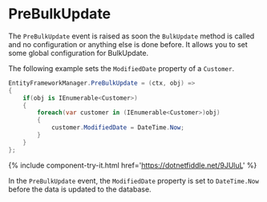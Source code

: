 # PreBulkUpdate

The `PreBulkUpdate` event is raised as soon the `BulkUpdate` method is called and no configuration or anything else is done before. It allows you to set some global configuration for BulkUpdate. 

The following example sets the `ModifiedDate` property of a `Customer`.

```csharp
EntityFrameworkManager.PreBulkUpdate = (ctx, obj) => 
{
    if(obj is IEnumerable<Customer>) 
    {
        foreach(var customer in (IEnumerable<Customer>)obj)
        {
            customer.ModifiedDate = DateTime.Now;
        }
    }
};
```

{% include component-try-it.html href='https://dotnetfiddle.net/9JUluL' %}

In the `PreBulkUpdate` event, the `ModifiedDate` property is set to `DateTime.Now` before the data is updated to the database.
